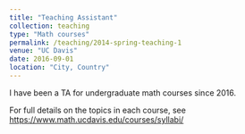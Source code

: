 ```yaml
---
title: "Teaching Assistant"
collection: teaching
type: "Math courses"
permalink: /teaching/2014-spring-teaching-1
venue: "UC Davis"
date: 2016-09-01
location: "City, Country"
---
```


I have been a TA for undergraduate math courses since 2016. 

For full details on the topics in each course, see https://www.math.ucdavis.edu/courses/syllabi/
